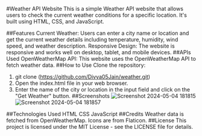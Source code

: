 #Weather API Website
This is a simple Weather API website that allows users to check the current weather conditions for a specific location. It's built using HTML, CSS, and JavaScript.

##Features
Current Weather: Users can enter a city name or location and get the current weather details including temperature, humidity, wind speed, and weather description.
Responsive Design: The website is responsive and works well on desktop, tablet, and mobile devices.
##APIs Used
OpenWeatherMap API: This website uses the OpenWeatherMap API to fetch weather data.
##How to Use
Clone the repository:
1. git clone (https://github.com/Divya05Jain/weather.git)
2. Open the index.html file in your web browser.
3. Enter the name of the city or location in the input field and click on the "Get Weather" button.
##Screenshots
![Screenshot 2024-05-04 181815](https://github.com/Divya05Jain/weather/assets/114459665/f9752b5a-7386-4cd1-96d1-c1d29fa07d95)
![Screenshot 2024-05-04 181857](https://github.com/Divya05Jain/weather/assets/114459665/ca0f7b90-18df-4f8b-8c1d-1d85e317ef75)

##Technologies Used
HTML
CSS
JavaScript
##Credits
Weather data is fetched from OpenWeatherMap.
Icons are from Flaticon.
##License
This project is licensed under the MIT License - see the LICENSE file for details.
